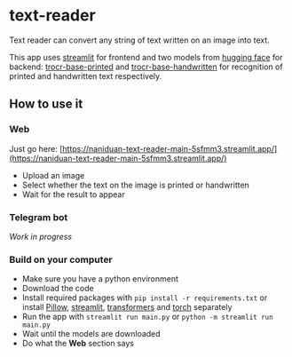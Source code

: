 # text-reader

Text reader can convert any string of text written on an image into text.

This app uses [streamlit](https://docs.streamlit.io/)
for frontend and two models from 
[hugging face](https://huggingface.co/models) for 
backend: [trocr-base-printed](https://huggingface.co/microsoft/trocr-base-printed) and
[trocr-base-handwritten](https://huggingface.co/microsoft/trocr-base-handwritten) for
recognition of printed and handwritten text respectively.

## How to use it
### Web
Just go here: [https://naniduan-text-reader-main-5sfmm3.streamlit.app/](https://naniduan-text-reader-main-5sfmm3.streamlit.app/)
+ Upload an image
+ Select whether the text on the image is printed or handwritten
+ Wait for the result to appear
### Telegram bot
*Work in progress*
### Build on your computer
+ Make sure you have a python environment
+ Download the code
+ Install required packages with ```pip install -r requirements.txt``` or
install [Pillow](https://pillow.readthedocs.io/en/stable/installation.html),
[streamlit](https://docs.streamlit.io/library/get-started/installation),
[transformers](https://github.com/huggingface/transformers) 
and [torch](https://pytorch.org/get-started/locally/) separately
+ Run the app with ```streamlit run main.py``` or
```python -m streamlit run main.py```
+ Wait until the models are downloaded
+ Do what the **Web** section says